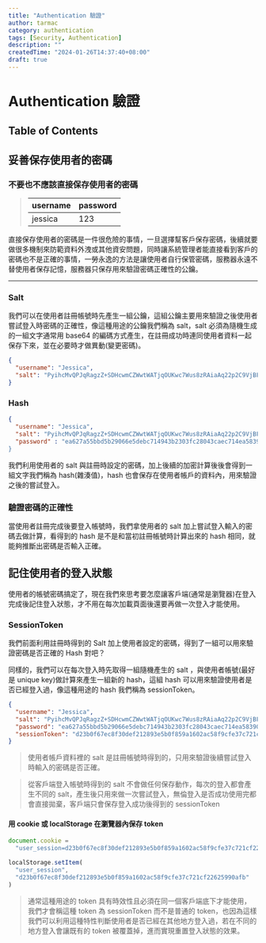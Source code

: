 ```yaml
---
title: "Authentication 驗證"
author: tarmac
category: authentication
tags: [Security, Authentication]
description: ""
createdTime: "2024-01-26T14:37:40+08:00"
draft: true
---
```


# Authentication 驗證

## Table of Contents

## 妥善保存使用者的密碼

### 不要也不應該直接保存使用者的密碼

> | username | password |
> | -------- | -------- |
> | jessica  | 123      |

直接保存使用者的密碼是一件很危險的事情，一旦選擇幫客戶保存密碼，後續就要做很多機制來防範資料外洩或其他資安問題，同時讓系統管理者能直接看到客戶的密碼也不是正確的事情，一勞永逸的方法是讓使用者自行保管密碼，服務器永遠不替使用者保存記憶，服務器只保存用來驗證密碼正確性的公鑰。

---

### Salt

我們可以在使用者註冊帳號時先產生一組公鑰，這組公鑰主要用來驗證之後使用者嘗試登入時密碼的正確性，像這種用途的公鑰我們稱為 salt，salt 必須為隨機生成的一組文字通常用 base64 的編碼方式產生，在註冊成功時連同使用者資料一起保存下來，並在必要時才做異動(變更密碼)。

```json
{
  "username": "Jessica",
  "salt": "PyihcMvQPJqRagzZ+SDHcwmCZWwtWATjqOUKwc7Wus8zRAiaAq22p2C9VjBFjJM5omVh9yrtYK9s92zXS7NBvBk701fjqf/PBgiYs7UpfOYQi2FHU61zH9q9Uvqa/MmETSzi8f7YETQT4/AfjNNJ9gO1LCxaBRake/xXtZMo+tI="
}
```

### Hash

```json
{
  "username": "Jessica",
  "salt": "PyihcMvQPJqRagzZ+SDHcwmCZWwtWATjqOUKwc7Wus8zRAiaAq22p2C9VjBFjJM5omVh9yrtYK9s92zXS7NBvBk701fjqf/PBgiYs7UpfOYQi2FHU61zH9q9Uvqa/MmETSzi8f7YETQT4/AfjNNJ9gO1LCxaBRake/xXtZMo+tI=",
  "password" : "ea627a55bbd5b29066e5debc714943b2303fc28043caec714ea58390ccf23767""
}
```

我們利用使用者的 salt 與註冊時設定的密碼，加上後續的加密計算後後會得到一組文字我們稱為 hash(雜湊值)，hash 也會保存在使用者帳戶的資料內，用來驗證之後的嘗試登入。

### 驗證密碼的正確性

當使用者註冊完成後要登入帳號時，我們拿使用者的 salt 加上嘗試登入輸入的密碼去做計算，看得到的 hash 是不是和當初註冊帳號時計算出來的 hash 相同，就能夠推斷出密碼是否輸入正確。

## 記住使用者的登入狀態

使用者的帳號密碼搞定了，現在我們來思考要怎麼讓客戶端(通常是瀏覽器)在登入完成後記住登入狀態，才不用在每次加載頁面後還要再做一次登入才能使用。

### SessionToken

我們前面利用註冊時得到的 Salt 加上使用者設定的密碼，得到了一組可以用來驗證密碼是否正確的 Hash 對吧？

同樣的，我們可以在每次登入時先取得一組隨機產生的 salt ，與使用者帳號(最好是 unique key)做計算來產生一組新的 hash，這組 hash 可以用來驗證使用者是否已經登入過，像這種用途的 hash 我們稱為 sessionToken。

```json
{
  "username": "Jessica",
  "salt": "PyihcMvQPJqRagzZ+SDHcwmCZWwtWATjqOUKwc7Wus8zRAiaAq22p2C9VjBFjJM5omVh9yrtYK9s92zXS7NBvBk701fjqf/PBgiYs7UpfOYQi2FHU61zH9q9Uvqa/MmETSzi8f7YETQT4/AfjNNJ9gO1LCxaBRake/xXtZMo+tI=",
  "password": "ea627a55bbd5b29066e5debc714943b2303fc28043caec714ea58390ccf23767",
  "sessionToken": "d23b0f67ec8f30def212893e5b0f859a1602ac58f9cfe37c721cf22625990afb"
}
```

> 使用者帳戶資料裡的 salt 是註冊帳號時得到的，只用來驗證後續嘗試登入時輸入的密碼是否正確。

> 從客戶端登入帳號時得到的 salt 不會做任何保存動作，每次的登入都會產生不同的 salt，產生後只用來做一次嘗試登入，無倫登入是否成功使用完都會直接拋棄，客戶端只會保存登入成功後得到的 sessionToken

#### 用 cookie 或 localStorage 在瀏覽器內保存 token

```js
document.cookie =
  "user_session=d23b0f67ec8f30def212893e5b0f859a1602ac58f9cfe37c721cf22625990afb"
```

```js
localStorage.setItem(
  "user_session",
  "d23b0f67ec8f30def212893e5b0f859a1602ac58f9cfe37c721cf22625990afb"
)
```

> 通常這種用途的 token 具有時效性且必須在同一個客戶端底下才能使用，我們才會稱這種 token 為 sessionToken 而不是普通的 token，也因為這樣我們可以利用這種特性判斷使用者是否已經在其他地方登入過，若在不同的地方登入會讓既有的 token 被覆蓋掉，進而實現重置登入狀態的效果。
